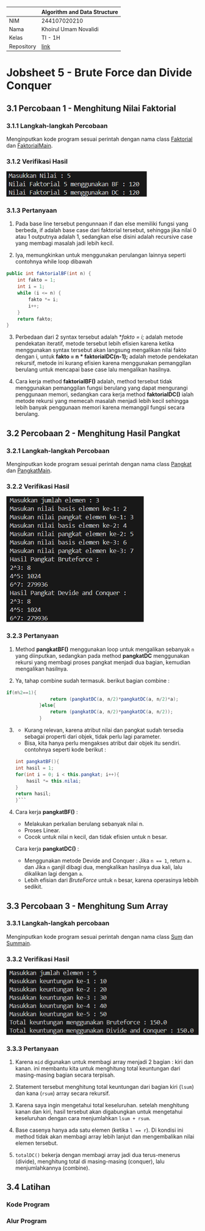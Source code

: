 |  | Algorithm and Data Structure |
|--|--|
| NIM |  244107020210|
| Nama |  Khoirul Umam Novalidi |
| Kelas | TI - 1H |
| Repository | [link](https://github.com/novalrnv/PRAKALSD.git) |
  

# Jobsheet 5 - Brute Force dan Divide Conquer
  

## 3.1 Percobaan 1 - Menghitung Nilai Faktorial


### 3.1.1 Langkah-langkah Percobaan

Menginputkan kode program sesuai perintah dengan nama class [Faktorial](sc_code/faktorial.java) dan [FaktorialMain](sc_code/faktorialmain.java).

### 3.1.2 Verifikasi Hasil

![Screenshot](img/verifpercobaan1.png)

### 3.1.3 Pertanyaan

1. Pada base line tersebut pengunnaan if dan else memiliki fungsi yang berbeda, if adalah base case dari faktorial tersebut, sehingga jika nilai 0 atau 1 outputnya adalah 1, sedangkan else disini adalah recursive case yang membagi masalah jadi lebih kecil.

2. Iya, memungkinkan untuk menggunakan perulangan lainnya seperti contohnya while loop dibawah
```java
public int faktorialBF(int n) {
    int fakto = 1;
    int i = 1;
    while (i <= n) {
        fakto *= i;
        i++;
    }
    return fakto;
}
```
3. Perbedaan dari 2 syntax tersebut adalah **fakto *= i;** adalah metode pendekatan iteratif, metode tersebut lebih efisien karena ketika menggunakan syntax tersebut akan langsung mengalikan nilai fakto dengan i, untuk **fakto = n * faktorialDC(n-1);** adalah metode pendekatan rekursif, metode ini kurang efisien karena menggunakan pemanggilan berulang untuk mencapai base case lalu mengalikan hasilnya.

4. Cara kerja method **faktorialBF()** adalah, method tersebut tidak menggunakan pemanggilan fungsi berulang yang dapat mengurangi penggunaan memori, sedangkan cara kerja method **faktorialDC()** ialah metode rekursi yang memecah masalah menjadi lebih kecil sehingga lebih banyak penggunaan memori karena memanggil fungsi secara berulang.


## 3.2 Percobaan 2 - Menghitung Hasil Pangkat


### 3.2.1 Langkah-langkah Percobaan

Menginputkan kode program sesuai perintah dengan nama class [Pangkat](sc_code/pangkat.java) dan [PangkatMain](sc_code/pangkatmain.java).

### 3.2.2 Verifikasi Hasil

![Screenshot](img/verifpercobaan2.png)

### 3.2.3 Pertanyaan

1. Method **pangkatBF()** menggunakan loop untuk mengalikan sebanyak `n` yang diinputkan, sedangkan pada method **pangkatDC** menggunakan rekursi yang membagi proses pangkat menjadi dua bagian, kemudian mengalikan hasilnya.

2. Ya, tahap combine sudah termasuk. berikut bagian combine : 
```java
if(n%2==1){
                return (pangkatDC(a, n/2)*pangkatDC(a, n/2)*a);
            }else{
                return (pangkatDC(a, n/2)*pangkatDC(a, n/2));
            }
```

3. - Kurang relevan, karena atribut nilai dan pangkat sudah tersedia sebagai properti dari objek, tidak perlu lagi parameter.
    - Bisa, kita hanya perlu mengakses atribut dair objek itu sendiri. contohnya seperti kode berikut :
    ```java
    int pangkatBF(){
    int hasil = 1;
    for(int i = 0; i < this.pangkat; i++){
        hasil *= this.nilai;
    }
    return hasil;
    }```

4. Cara kerja **pangkatBF()** :
    - Melakukan perkalian berulang sebanyak nilai n.
    - Proses Linear.
    - Cocok untuk nilai n kecil, dan tidak efisien untuk n besar.

    Cara kerja **pangkatDC()** : 
    - Menggunakan metode Devide and Conquer : Jika `n == 1`, return `a.` dan Jika `n` ganjil dibagi dua, mengkalikan hasilnya dua kali, lalu dikalikan lagi dengan `a`.
    - Lebih efisian dari *BruteForce* untuk `n` besar, karena operasinya lebbih sedikit.


## 3.3 Percobaan 3 - Menghitung Sum Array


### 3.3.1 Langkah-langkah percobaan

Menginputkan kode program sesuai perintah dengan nama class [Sum](sc_code/sum.java) dan [Summain](sc_code/summain.java).

### 3.3.2 Verifikasi Hasil

![Screenshot](img/verifpercobaan3.png)

### 3.3.3 Pertanyaan

1. Karena `mid` digunakan untuk membagi array menjadi 2 bagian : kiri dan kanan. ini membantu kita untuk menghitung total keuntungan dari masing-masing bagian secara terpisah.

2. Statement tersebut menghitung total keuntungan dari bagian kiri (`lsum`) dan kana (`rsum`) array secara rekursif.

3. Karena saya ingin mengetahui total keseluruhan. setelah menghitung kanan dan kiri, hasil tersebut akan digabungkan untuk mengetahui keseluruhan dengan cara menjumlahkan `lsum + rsum`.

4. Base casenya hanya ada satu elemen (ketika `l == r`). Di kondisi ini method tidak akan membagi array lebih lanjut dan mengembalikan nilai elemen tersebut.

5. `totalDC()` bekerja dengan membagi array  jadi dua terus-menerus (divide), menghitung total di masing-masing (conquer), lalu menjumlahkannya (combine).


## 3.4 Latihan

### Kode Program

### Alur Program